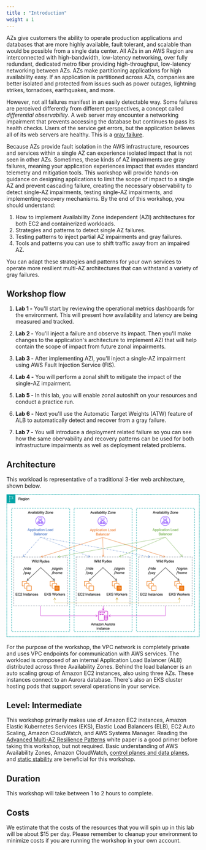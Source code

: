 ```yaml
---
title : "Introduction"
weight : 1
---
```


AZs give customers the ability to operate production applications and databases that are more highly available, fault tolerant, and scalable than would be possible from a single data center. All AZs in an AWS Region are interconnected with high-bandwidth, low-latency networking, over fully redundant, dedicated metro fiber providing high-throughput, low-latency networking between AZs. AZs make partitioning applications for high availability easy. If an application is partitioned across AZs, companies are better isolated and protected from issues such as power outages, lightning strikes, tornadoes, earthquakes, and more.

However, not all failures manifest in an easily detectable way. Some failures are perceived differently from different perspectives, a concept called *differential observability*. A web server may encounter a networking impairment that prevents accessing the database but continues to pass its health checks. Users of the service get errors, but the application believes all of its web servers are healthy. This is a [gray failure](https://docs.aws.amazon.com/whitepapers/latest/advanced-multi-az-resilience-patterns/gray-failures.html). 

Because AZs provide fault isolation in the AWS infrastructure, resources and services within a single AZ can experience isolated impact that is not seen in other AZs. Sometimes, these kinds of AZ impairments are gray failures, meaning your application experiences impact that evades standard telemetry and mitigation tools. This workshop will provide hands-on guidance on designing applications to limit the scope of impact to a single AZ and prevent cascading failure, creating the necessary observability to detect single-AZ impairments, testing single-AZ impairments, and implementing recovery mechanisms. By the end of this workshop, you should understand:

1. How to implement Availability Zone independent (AZI) architectures for both EC2 and containerized workloads.
2. Strategies and patterns to detect single AZ failures.
3. Testing patterns to inject partial AZ impairments and gray failures.
4. Tools and patterns you can use to shift traffic away from an impaired AZ.

You can adapt these strategies and patterns for your own services to operate more resilient multi-AZ architectures that can withstand a variety of gray failures.

## Workshop flow

1. **Lab 1 -** You'll start by reviewing the operational metrics dashboards for the environment. This will present how availability and latency are being measured and tracked.

2. **Lab 2 -** You'll inject a failure and observe its impact. Then you'll make changes to the application's architecture to implement AZI that will help contain the scope of impact from future zonal impairments.

3. **Lab 3 -** After implementing AZI, you'll inject a single-AZ impairment using AWS Fault Injection Service (FIS).

4. **Lab 4 -** You will perform a zonal shift to mitigate the impact of the single-AZ impairment.

5. **Lab 5 -** In this lab, you will enable zonal autoshift on your resources and conduct a practice run.

6. **Lab 6 -** Next you'll use the Automatic Target Weights (ATW) feature of ALB to automatically detect and recover from a gray failure.

7. **Lab 7 -** You will introduce a deployment related failure so you can see how the same obervability and recovery patterns can be used for both infrastructure impairments as well as deployment related problems.

## Architecture
This workload is representative of a traditional 3-tier web architecture, shown below.

![wild-rydes-original-architecture](/static/wild-rydes-original-architecture.png)

For the purpose of the workshop, the VPC network is completely private and uses VPC endpoints for communication with AWS services. The workload is composed of an internal Application Load Balancer (ALB) distributed across three Availability Zones. Behind the load balancer is an auto scaling group of Amazon EC2 instances, also using three AZs. These instances connect to an Aurora database. There's also an EKS cluster hosting pods that support several operations in your service.

## Level: Intermediate

This workshop primarily makes use of Amazon EC2 instances, Amazon Elastic Kubernetes Services (EKS), Elastic Load Balancers (ELB), EC2 Auto Scaling, Amazon CloudWatch, and AWS Systems Manager. Reading the [Advanced Multi-AZ Resilience Patterns](https://docs.aws.amazon.com/whitepapers/latest/advanced-multi-az-resilience-patterns/advanced-multi-az-resilience-patterns.html) white paper is a good primer before taking this workshop, but not required. Basic understanding of AWS Availability Zones, Amazon CloudWatch, [control planes and data planes](https://docs.aws.amazon.com/whitepapers/latest/aws-fault-isolation-boundaries/control-planes-and-data-planes.html), and [static stability](https://aws.amazon.com/builders-library/static-stability-using-availability-zones) are beneficial for this workshop.

## Duration

This workshop will take between 1 to 2 hours to complete.

## Costs

We estimate that the costs of the resources that you will spin up in this lab will be about $15 per day. Please remember to cleanup your environment to minimize costs if you are running the workshop in your own account.